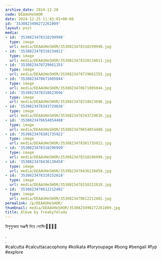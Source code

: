 ```yaml
---
archive_date: 2024-12-28
code: DEAAUHeSHOR
date: 2024-12-25 11:43:01+00:00
id: '3530823490272261009'
layout: post
media:
- id: '3530823478310299998'
  type: image
  url: media/DEAAUHeSHOR/3530823478310299998.jpg
- id: '3530823478310234811'
  type: image
  url: media/DEAAUHeSHOR/3530823478310234811.jpg
- id: '3530823478729661355'
  type: image
  url: media/DEAAUHeSHOR/3530823478729661355.jpg
- id: '3530823478671005044'
  type: image
  url: media/DEAAUHeSHOR/3530823478671005044.jpg
- id: '3530823478318623696'
  type: image
  url: media/DEAAUHeSHOR/3530823478318623696.jpg
- id: '3530823478343729836'
  type: image
  url: media/DEAAUHeSHOR/3530823478343729836.jpg
- id: '3530823478654054488'
  type: image
  url: media/DEAAUHeSHOR/3530823478654054488.jpg
- id: '3530823478301735922'
  type: image
  url: media/DEAAUHeSHOR/3530823478301735922.jpg
- id: '3530823478310296999'
  type: image
  url: media/DEAAUHeSHOR/3530823478310296999.jpg
- id: '3530823478436130458'
  type: image
  url: media/DEAAUHeSHOR/3530823478436130458.jpg
- id: '3530823478310152618'
  type: image
  url: media/DEAAUHeSHOR/3530823478310152618.jpg
- id: '3530823478612212402'
  type: image
  url: media/DEAAUHeSHOR/3530823478612212402.jpg
permalink: /p/DEAAUHeSHOR/
thumbnail: media/DEAAUHeSHOR/3530823490272261009.jpg
title: Album by freakyfeluda
---
```


যিশুপুজোয় অঞ্জলী দিয়ে পোস্টিং🙏🏿🙏🏿  
  
.  
.  
#calcutta #calcuttacacophony #kolkata #foryoupage #bong #bengali #fyp #explore